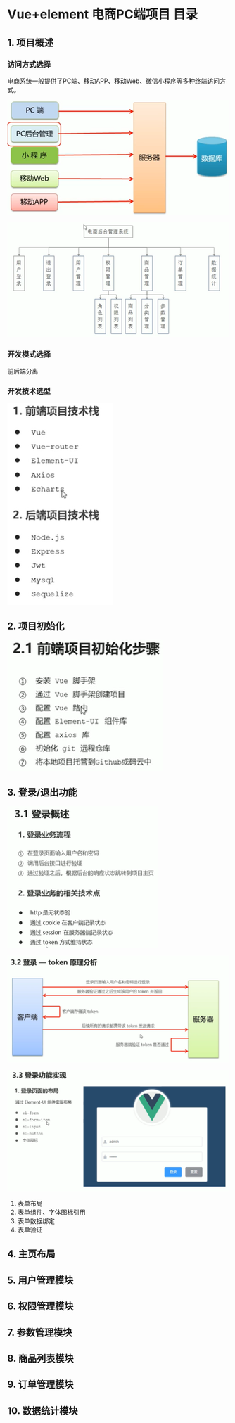 # Vue+element 电商PC端项目 目录



## 1. 项目概述

### 访问方式选择

电商系统一般提供了PC端、移动APP、移动Web、微信小程序等多种终端访问方式。

![image-20200912105923455](README.assets/image-20200912105923455.png)

![image-20200912110145775](README.assets/image-20200912110145775.png)

### 开发模式选择

前后端分离

### 开发技术选型

![image-20200912110446231](README.assets/image-20200912110446231.png)

## 2. 项目初始化

![image-20200912110555402](README.assets/image-20200912110555402.png)

## 3. 登录/退出功能

![image-20200916095825005](README.assets/image-20200916095825005.png)

![image-20200915160924409](README.assets/image-20200915160924409.png)

![image-20200915160901312](README.assets/image-20200915160901312.png)

1. 表单布局
2. 表单组件、字体图标引用
3. 表单数据绑定
4. 表单验证

## 4. 主页布局

## 5. 用户管理模块

## 6. 权限管理模块

## 7. 参数管理模块

## 8. 商品列表模块

## 9. 订单管理模块

## 10. 数据统计模块